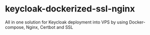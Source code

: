 # keycloak-dockerized-ssl-nginx
All in one solution for Keycloak deployment into VPS by using Docker-compose, Nginx, Certbot and SSL

